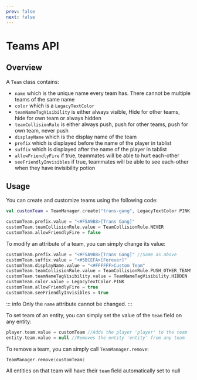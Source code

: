 ```yaml
---
prev: false
next: false
---
```


# Teams API

## Overview

A `Team` class contains:
- `name` which is the unique name every team has. There cannot be multiple teams of the same name
- `color` which is a `LegacyTextColor`
- `teamNameTagVisibility` is either always visible, Hide for other teams, hide for own team or always hidden
- `teamCollisionRule` is either always push, push for other teams, push for own team, never push
- `displayName` which is the display name of the team
- `prefix` which is displayed before the name of the player in tablist
- `suffix` which is displayed after the name of the player in tablist
- `allowFriendlyFire` if true, teammates will be able to hurt each-other
- `seeFriendlyInvisibles` if true, teammates will be able to see each-other when they have invisibility potion

## Usage

You can create and customize teams using the following code:

```kotlin
val customTeam = TeamManager.create("trans-gang", LegacyTextColor.PINK)

customTeam.prefix.value = "<#F5A9B8>[Trans Gang]"
customTeam.teamCollisionRule.value = TeamCollisionRule.NEVER
customTeam.allowFriendlyFire = false
```

To modify an attribute of a team, you can simply change its value:

```kotlin
customTeam.prefix.value = "<#F5A9B8>[Trans Gang]" //Same as above
customTeam.suffix.value = "<#5BCEFA>[Forever]"
customTeam.displayName.value = "<#FFFFFF>Custom Team"
customTeam.teamCollisionRule.value = TeamCollisionRule.PUSH_OTHER_TEAMS
customTeam.teamNameTagVisibility.value = TeamNameTagVisibility.HIDDEN
customTeam.color.value = LegacyTextColor.PINK
customTeam.allowFriendlyFire = true
customTeam.seeFriendlyInvisibles = true
```
::: info
Only the `name` attribute cannot be changed.
:::

To set team of an entity, you can simply set the value of the `team` field on any entity:

```kotlin
player.team.value = customTeam //Adds the player 'player' to the team 'customTeam'
entity.team.value = null //Removes the entity 'entity' from any team
```

To remove a team, you can simply call `TeamManager.remove`:

```kotlin
TeamManager.remove(customTeam)
```

All entities on that team will have their `team` field automatically set to null